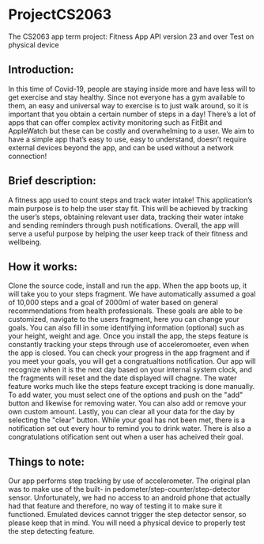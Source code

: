 # ProjectCS2063
The CS2063 app term project: Fitness App
API version 23 and over
Test on physical device

## Introduction:
In this time of Covid-19, people are staying inside more and have less will to get exercise and stay healthy. Since not everyone has a gym available to them, an easy and universal way to exercise is to just walk around, so it is important that you obtain a certain number of steps in a day! There’s a lot of apps that can offer complex activity monitoring such as FitBit and AppleWatch but these can be costly and overwhelming to a user. We aim to have a simple app that’s easy to use, easy to understand, doesn’t require external devices beyond the app, and can be used without a network connection!

## Brief description: 
A fitness app used to count steps and track water intake! This application’s main purpose is to help the user stay fit. This will be achieved by tracking the user’s steps, obtaining relevant user data, tracking their water intake and sending reminders through push notifications. Overall, the app will serve a useful purpose by helping the user keep track of their fitness and wellbeing. 

## How it works:
Clone the source code, install and run the app. When the app boots up, it will take you to your steps fragment. We have automatically assumed a goal of 10,000 steps and a goal of 2000ml of water based on general recommendations from health professionals. These goals are able to be customized, navigate to the users fragment, here you can change your goals. You can also fill in some identifying information (optional) such as your height, weight and age. Once you install the app, the steps feature is constantly tracking your steps through use of acceleromoeter, even when the app is closed. You can check your progress in the app fragment and if you meet your goals, you will get a congratualtions notification. Our app will recognize when it is the next day based on your internal system clock, and the fragments will reset and the date displayed will chagne. The water feature works much like the steps feature except tracking is done manually. To add water, you must select one of the options and push on the "add" button and likewise for removing water. You can also add or remove your own custom amount. Lastly, you can clear all your data for the day by selecting the "clear" button. While your goal has not been met, there is a notification set out every hour to remind you to drink water. There is also a congratulations otification sent out when a user has acheived their goal. 

## Things to note:
Our app performs step tracking by use of accelerometer. The original plan was to make use of the built- in pedometer/step-counter/step-detector sensor. Unfortunately, we had no access to an android phone that actually had that feature and therefore, no way of testing it to make sure it functioned. Emulated devices cannot trigger the step detector sensor, so please keep that in mind. You will need a physical device to properly test the step detecting feature.  

